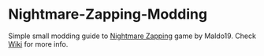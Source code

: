 # Nightmare-Zapping-Modding

Simple small modding guide to [Nightmare Zapping](https://store.steampowered.com/app/2442060/Nightmare_Zapping/) game by Maldo19.
Check [Wiki](https://github.com/n14pN/Nightmare-Zapping-Modding/wiki) for more info.

